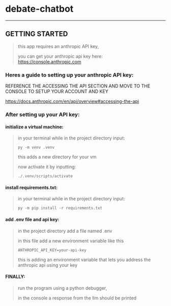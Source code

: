 # debate-chatbot
---


## GETTING STARTED

> this app requires an anthropic API key,
> 
> you can get your anthropic api key here: https://console.anthropic.com


### Heres a guide to setting up your anthropic API key:

REFERENCE THE ACCESSING THE API SECTION AND MOVE TO THE CONSOLE TO SETUP YOUR ACCOUNT AND KEY

https://docs.anthropic.com/en/api/overview#accessing-the-api


### After setting up your API key:

#### initialize a virtual machine:

> in your terminal while in the project directory input:
>
> `py -m venv .venv`
>
> this adds a new directory for your vm
> 
> now activate it by inputting:
>
> `./.venv/scripts/activate`

#### install requirements.txt:

> in your terminal while in the project directory input:
> 
> `py -m pip install -r requirements.txt`

#### add .env file and api key:

> in the project directory add a file named .env
> 
> in this file add a new environment variable like this
>
> `ANTHROPIC_API_KEY=your-api-key`
>
> this is adding an environment variable that lets you address the anthropic api using your key

#### FINALLY:
> run the program using a python debugger,
> 
> in the console a response from the llm should be printed
